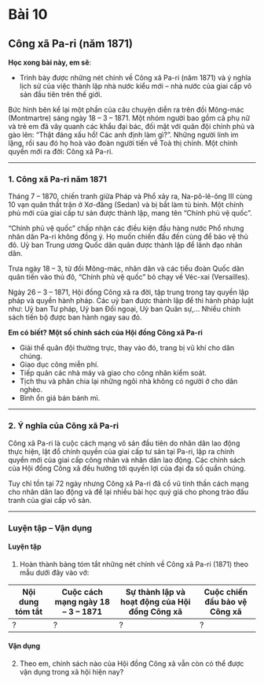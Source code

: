 # Bài 10
## Công xã Pa-ri (năm 1871)

**Học xong bài này, em sẽ**:

*   Trình bày được những nét chính về Công xã Pa-ri (năm 1871) và ý nghĩa lịch sử của việc thành lập nhà nước kiểu mới – nhà nước của giai cấp vô sản đầu tiên trên thế giới.

Bức hình bên kể lại một phần của câu chuyện diễn ra trên đồi Mông-mác (Montmartre) sáng ngày 18 – 3 – 1871. Một nhóm người bao gồm cả phụ nữ và trẻ em đã vây quanh các khẩu đại bác, đối mặt với quân đội chính phủ và gào lên: “Thật đáng xấu hổ! Các anh định làm gì?”. Những người lính im lặng, rồi sau đó họ hoà vào đoàn người tiến về Toà thị chính. Một chính quyền mới ra đời: Công xã Pa-ri.

---

### 1. Công xã Pa-ri năm 1871

Tháng 7 – 1870, chiến tranh giữa Pháp và Phổ xảy ra, Na-pô-lê-ông III cùng 10 vạn quân thất trận ở Xơ-đăng (Sedan) và bị bắt làm tù binh. Một chính phủ mới của giai cấp tư sản được thành lập, mang tên “Chính phủ vệ quốc”.

“Chính phủ vệ quốc” chấp nhận các điều kiện đầu hàng nước Phổ nhưng nhân dân Pa-ri không đồng ý. Họ muốn chiến đấu đến cùng để bảo vệ thủ đô. Uỷ ban Trung ương Quốc dân quân được thành lập để lãnh đạo nhân dân.

Trưa ngày 18 – 3, từ đồi Mông-mác, nhân dân và các tiểu đoàn Quốc dân quân tiến vào thủ đô, “Chính phủ vệ quốc” bỏ chạy về Véc-xai (Versailles).

Ngày 26 – 3 – 1871, Hội đồng Công xã ra đời, tập trung trong tay quyền lập pháp và quyền hành pháp. Các uỷ ban được thành lập để thi hành pháp luật như: Uỷ ban Tư pháp, Uỷ ban Đối ngoại, Uỷ ban Quân sự,... Nhiều chính sách tiến bộ được ban hành ngay sau đó.

**Em có biết?**
**Một số chính sách của Hội đồng Công xã Pa-ri**
*   Giải thể quân đội thường trực, thay vào đó, trang bị vũ khí cho dân chúng.
*   Giao dục công miễn phí.
*   Tiếp quản các nhà máy và giao cho công nhân kiểm soát.
*   Tịch thu và phân chia lại những ngôi nhà không có người ở cho dân nghèo.
*   Bình ổn giá bán bánh mì.

---

### 2. Ý nghĩa của Công xã Pa-ri

Công xã Pa-ri là cuộc cách mạng vô sản đầu tiên do nhân dân lao động thực hiện, lật đổ chính quyền của giai cấp tư sản tại Pa-ri, lập ra chính quyền mới của giai cấp công nhân và nhân dân lao động. Các chính sách của Hội đồng Công xã đều hướng tới quyền lợi của đại đa số quần chúng.

Tuy chỉ tồn tại 72 ngày nhưng Công xã Pa-ri đã cổ vũ tinh thần cách mạng cho nhân dân lao động và để lại nhiều bài học quý giá cho phong trào đấu tranh của giai cấp vô sản.

---

### Luyện tập – Vận dụng
#### Luyện tập

1. Hoàn thành bảng tóm tắt những nét chính về Công xã Pa-ri (1871) theo mẫu dưới đây vào vở:

| Nội dung tóm tắt | Cuộc cách mạng ngày 18 – 3 – 1871 | Sự thành lập và hoạt động của Hội đồng Công xã | Cuộc chiến đấu bảo vệ Công xã |
|---|---|---|---|
| ? | ? | ? | ? |

#### Vận dụng

2. Theo em, chính sách nào của Hội đồng Công xã vẫn còn có thể được vận dụng trong xã hội hiện nay?
